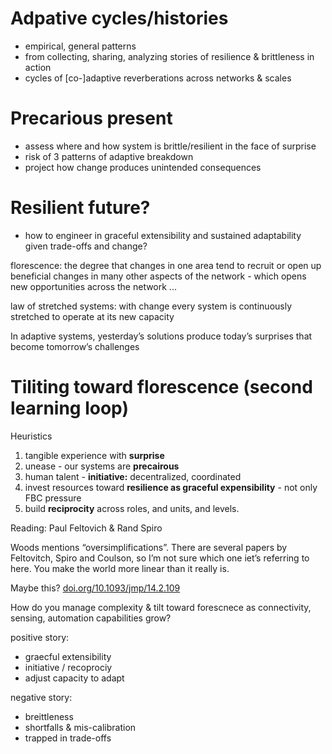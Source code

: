 # Adpative cycles/histories

- empirical, general patterns
- from collecting, sharing, analyzing stories of resilience & brittleness in action
- cycles of [co-]adaptive reverberations across networks & scales


# Precarious present

- assess where and how system is brittle/resilient in the face of surprise
- risk of 3 patterns of adaptive breakdown
- project how change produces unintended consequences


# Resilient future?

- how to engineer in graceful extensibility and sustained adaptability given trade-offs and change?

florescence: the degree that changes in one area tend to recruit or open up  beneficial changes in many other aspects of the network - which opens new  opportunities across the network ...


law of stretched systems: with change every system is continuously stretched  to operate at its new capacity

In adaptive systems, yesterday’s solutions produce today’s surprises that become tomorrow’s challenges


# Tiliting toward florescence (second learning loop)

Heuristics

1. tangible experience with **surprise**
2. unease - our systems are **precairous**
3. human talent - **initiative:** decentralized, coordinated
4. invest resources toward **resilience as graceful expensibility** - not only FBC pressure
5. build **reciprocity** across roles, and units, and levels.


Reading: Paul Feltovich & Rand Spiro

Woods mentions “oversimplifications”. There are several papers by Feltovitch, Spiro and Coulson, so I’m not sure which one iet’s referring to here. You make the world more linear than it really is. 

Maybe this? [doi.org/10.1093/jmp/14.2.109](https://doi.org/10.1093/jmp/14.2.109)



How do you manage complexity & tilt toward forescnece as connectivity, sensing, automation capabilities grow?

positive story:

- graecful extensibility
- initiative / recoprociy
- adjust capacity to adapt



negative story:

- breittleness
- shortfalls & mis-calibration
- trapped in trade-offs


